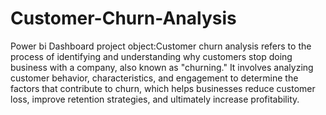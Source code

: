 # Customer-Churn-Analysis
Power bi Dashboard
project object:Customer churn analysis refers to the process of identifying and understanding why customers stop doing business with a company, also known as "churning." It involves analyzing customer behavior, characteristics, and engagement to determine the factors that contribute to churn, which helps businesses reduce customer loss, improve retention strategies, and ultimately increase profitability.
